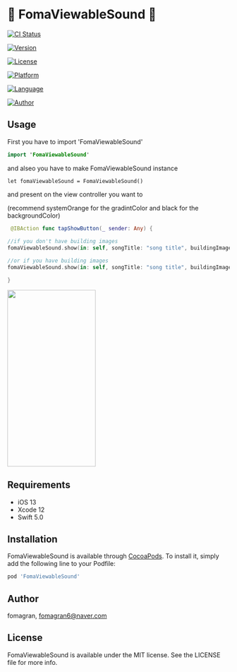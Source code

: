 # 👟 FomaViewableSound 👟

[![CI Status](https://img.shields.io/travis/fomagran/FomaViewableSound.svg?style=flat)](https://travis-ci.org/fomagran/FomaViewableSound)  

[![Version](https://img.shields.io/cocoapods/v/FomaViewableSound.svg?style=flat)](https://cocoapods.org/pods/FomaViewableSound)   

[![License](https://img.shields.io/badge/Licese-MIT-blueviolet)](https://cocoapods.org/pods/FomaViewableSound)   

[![Platform](https://img.shields.io/badge/Platform-iOS-yellow)](https://cocoapods.org/pods/FomaViewableSound)   

[![Language](https://img.shields.io/badge/Swift-5.0-orange)](https://cocoapods.org/pods/FomaViewableSound)   

[![Author](https://img.shields.io/badge/Author-Fomagran-green)](https://cocoapods.org/pods/FomaViewableSound)   

## Usage

First you have to import 'FomaViewableSound'   

```swift
import 'FomaViewableSound'
```

and alseo you have to make FomaViewableSound instance   

```
let fomaViewableSound = FomaViewableSound()
```

and present on the view controller you want to   

(recommend systemOrange for the gradintColor and black for the backgroundColor)

```swift
 @IBAction func tapShowButton(_ sender: Any) {
 
//if you don't have building images
fomaViewableSound.show(in: self, songTitle: "song title", buildingImages: nil, gradientColor: .systemOrange, backgroundColor: .black)

//or if you have building images
fomaViewableSound.show(in: self, songTitle: "song title", buildingImages: images, gradientColor: .systemOrange, backgroundColor: .black)

}
```

<img src="https://user-images.githubusercontent.com/47676921/120883516-9d916b80-c618-11eb-9948-5766c768a870.gif"  width="200" height="400">

## Requirements

* iOS 13
* Xcode 12
* Swift 5.0

## Installation

FomaViewableSound is available through [CocoaPods](https://cocoapods.org). To install
it, simply add the following line to your Podfile:

```ruby
pod 'FomaViewableSound'
```

## Author

fomagran, fomagran6@naver.com

## License

FomaViewableSound is available under the MIT license. See the LICENSE file for more info.
